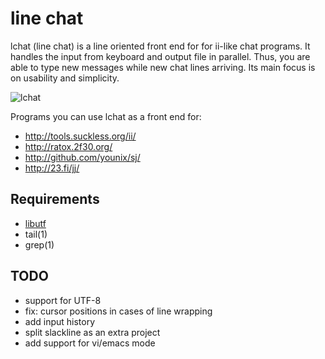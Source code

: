 line chat
=========

lchat (line chat) is a line oriented front end for for ii-like chat programs.
It handles the input from keyboard and output file in parallel.  Thus, you are
able to type new messages while new chat lines arriving.  Its main focus is on
usability and simplicity.

![lchat](/lchat.png)

Programs you can use lchat as a front end for:

 * http://tools.suckless.org/ii/
 * http://ratox.2f30.org/
 * http://github.com/younix/sj/
 * http://23.fi/jj/

Requirements
------------

 * [libutf](https://git.suckless.org/sbase)
 * tail(1)
 * grep(1)

TODO
----

 * support for UTF-8
 * fix: cursor positions in cases of line wrapping
 * add input history
 * split slackline as an extra project
 * add support for vi/emacs mode
